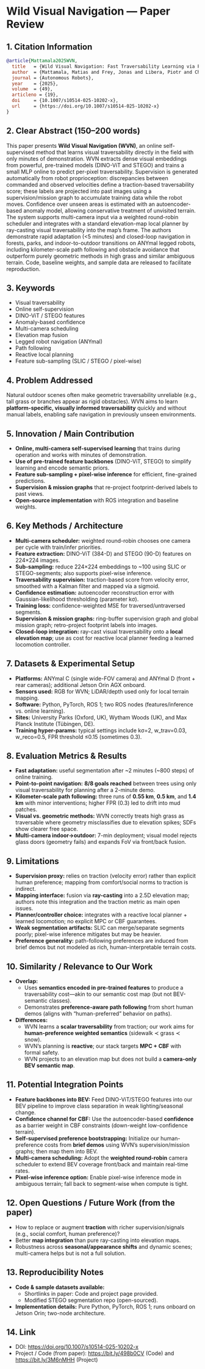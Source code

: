 # Wild Visual Navigation — Paper Review

## 1. Citation Information
```bibtex
@article{Mattamala2025WVN,
  title   = {Wild Visual Navigation: Fast Traversability Learning via Pre-trained Models and Online Self-Supervision},
  author  = {Mattamala, Matias and Frey, Jonas and Libera, Piotr and Chebrolu, Nived and Martius, Georg and Cadena, Cesar and Hutter, Marco and Fallon, Maurice},
  journal = {Autonomous Robots},
  year    = {2025},
  volume  = {49},
  articleno = {19},
  doi     = {10.1007/s10514-025-10202-x},
  url     = {https://doi.org/10.1007/s10514-025-10202-x}
}
```

## 2. Clear Abstract (150–200 words)
This paper presents **Wild Visual Navigation (WVN)**, an online self-supervised method that learns visual traversability directly in the field with only minutes of demonstration. WVN extracts dense visual embeddings from powerful, pre-trained models (DINO-ViT and STEGO) and trains a small MLP online to predict per-pixel traversability. Supervision is generated automatically from robot proprioception: discrepancies between commanded and observed velocities define a traction-based traversability score; these labels are projected into past images using a supervision/mission graph to accumulate training data while the robot moves. Confidence over unseen areas is estimated with an autoencoder-based anomaly model, allowing conservative treatment of unvisited terrain. The system supports multi-camera input via a weighted round-robin scheduler and integrates with a standard elevation-map local planner by ray-casting visual traversability into the map’s frame. The authors demonstrate rapid adaptation (<5 minutes) and closed-loop navigation in forests, parks, and indoor-to-outdoor transitions on ANYmal legged robots, including kilometer-scale path following and obstacle avoidance that outperform purely geometric methods in high grass and similar ambiguous terrain. Code, baseline weights, and sample data are released to facilitate reproduction.

## 3. Keywords
- Visual traversability  
- Online self-supervision  
- DINO-ViT / STEGO features  
- Anomaly-based confidence  
- Multi-camera scheduling  
- Elevation map fusion  
- Legged robot navigation (ANYmal)  
- Path following  
- Reactive local planning  
- Feature sub-sampling (SLIC / STEGO / pixel-wise)

## 4. Problem Addressed
Natural outdoor scenes often make geometric traversability unreliable (e.g., tall grass or branches appear as rigid obstacles). WVN aims to learn **platform-specific, visually informed traversability** quickly and without manual labels, enabling safe navigation in previously unseen environments.

## 5. Innovation / Main Contribution
- **Online, multi-camera self-supervised learning** that trains during operation and works with minutes of demonstration.  
- **Use of pre-trained feature backbones** (DINO-ViT, STEGO) to simplify learning and encode semantic priors.  
- **Feature sub-sampling + pixel-wise inference** for efficient, fine-grained predictions.  
- **Supervision & mission graphs** that re-project footprint-derived labels to past views.  
- **Open-source implementation** with ROS integration and baseline weights.  

## 6. Key Methods / Architecture
- **Multi-camera scheduler:** weighted round-robin chooses one camera per cycle with train/infer priorities.  
- **Feature extraction:** DINO-ViT (384-D) and STEGO (90-D) features on 224×224 images.  
- **Sub-sampling:** reduce 224×224 embeddings to ~100 using SLIC or STEGO-segments; also supports pixel-wise inference.  
- **Traversability supervision:** traction-based score from velocity error, smoothed with a Kalman filter and mapped via a sigmoid.  
- **Confidence estimation:** autoencoder reconstruction error with Gaussian-likelihood thresholding (parameter kσ).  
- **Training loss:** confidence-weighted MSE for traversed/untraversed segments.  
- **Supervision & mission graphs:** ring-buffer supervision graph and global mission graph; retro-project footprint labels into images.  
- **Closed-loop integration:** ray-cast visual traversability onto a **local elevation map**; use as cost for reactive local planner feeding a learned locomotion controller.  

## 7. Datasets & Experimental Setup
- **Platforms:** ANYmal C (single wide-FOV camera) and ANYmal D (front + rear cameras); additional Jetson Orin AGX onboard.  
- **Sensors used:** RGB for WVN; LiDAR/depth used only for local terrain mapping.  
- **Software:** Python, PyTorch, ROS 1; two ROS nodes (features/inference vs. online learning).  
- **Sites:** University Parks (Oxford, UK), Wytham Woods (UK), and Max Planck Institute (Tübingen, DE).  
- **Training hyper-params:** typical settings include kσ=2, w_trav=0.03, w_reco=0.5, FPR threshold ≤0.15 (sometimes 0.3).  

## 8. Evaluation Metrics & Results
- **Fast adaptation:** useful segmentation after ~2 minutes (~800 steps) of online training.  
- **Point-to-point navigation:** **8/8 goals reached** between trees using only visual traversability for planning after a 2-minute demo.  
- **Kilometer-scale path following:** three runs of **0.55 km**, **0.5 km**, and **1.4 km** with minor interventions; higher FPR (0.3) led to drift into mud patches.  
- **Visual vs. geometric methods:** WVN correctly treats high grass as traversable where geometry misclassifies due to elevation spikes; SDFs show clearer free space.  
- **Multi-camera indoor→outdoor:** 7-min deployment; visual model rejects glass doors (geometry fails) and expands FoV via front/back fusion.  

## 9. Limitations
- **Supervision proxy:** relies on traction (velocity error) rather than explicit human preference; mapping from comfort/social norms to traction is indirect.  
- **Mapping interface:** fusion via **ray-casting** into a 2.5D elevation map; authors note this integration and the traction metric as main open issues.  
- **Planner/controller choice:** integrates with a reactive local planner + learned locomotion; no explicit MPC or CBF guarantees.  
- **Weak segmentation artifacts:** SLIC can merge/separate segments poorly; pixel-wise inference mitigates but may be heavier.  
- **Preference generality:** path-following preferences are induced from brief demos but not modeled as rich, human-interpretable terrain costs.

## 10. Similarity / Relevance to Our Work
- **Overlap:**  
  - Uses **semantics encoded in pre-trained features** to produce a traversability cost—akin to our semantic cost map (but not BEV-semantic classes).  
  - Demonstrates **preference-aware path following** from short human demos (aligns with “human-preferred” behavior on paths).  
- **Differences:**  
  - WVN learns a **scalar traversability** from traction; our work aims for **human-preference weighted semantics** (sidewalk ≺ grass ≺ snow).  
  - WVN’s planning is **reactive**; our stack targets **MPC + CBF** with formal safety.  
  - WVN projects to an elevation map but does not build a **camera-only BEV semantic map**.

## 11. Potential Integration Points
- **Feature backbones into BEV:** Feed DINO-ViT/STEGO features into our BEV pipeline to improve class separation in weak lighting/seasonal change.  
- **Confidence channel for CBF:** Use the autoencoder-based **confidence** as a barrier weight in CBF constraints (down-weight low-confidence terrain).  
- **Self-supervised preference bootstrapping:** Initialize our human-preference costs from **brief demos** using WVN’s supervision/mission graphs; then map them into BEV.  
- **Multi-camera scheduling:** Adopt the **weighted round-robin** camera scheduler to extend BEV coverage front/back and maintain real-time rates.  
- **Pixel-wise inference option:** Enable pixel-wise inference mode in ambiguous terrain; fall back to segment-wise when compute is tight.

## 12. Open Questions / Future Work (from the paper)
- How to replace or augment **traction** with richer supervision/signals (e.g., social comfort, human preference)?  
- Better **map integration** than pure ray-casting into elevation maps.  
- Robustness across **seasonal/appearance shifts** and dynamic scenes; multi-camera helps but is not a full solution.

## 13. Reproducibility Notes
- **Code & sample datasets available:**  
  - Shortlinks in paper: Code and project page provided.  
  - Modified STEGO segmentation repo (open-sourced).  
- **Implementation details:** Pure Python, PyTorch, ROS 1; runs onboard on Jetson Orin; two-node architecture.

## 14. Link
- DOI: https://doi.org/10.1007/s10514-025-10202-x  
- Project / Code (from paper): https://bit.ly/498b0CV (Code) and https://bit.ly/3M6nMHH (Project)
